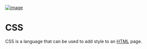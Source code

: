 [![image](static/encyclopedia/CSS3.png)](https://www.w3.org/TR/CSS/#css) 

# CSS
CSS is a language that can be used to add style to an [HTML](/HTML) page.
